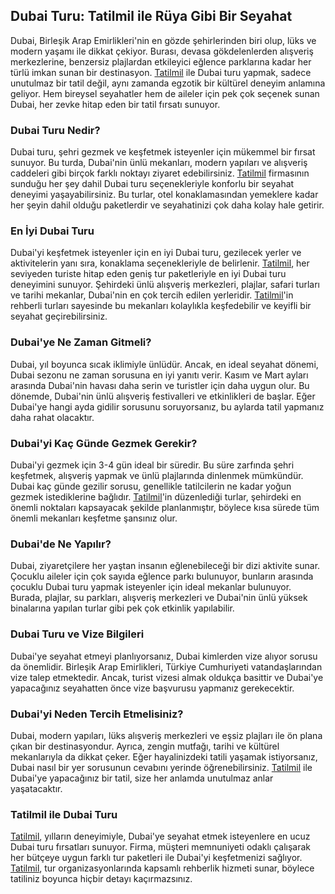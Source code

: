 <h2>Dubai Turu: Tatilmil ile Rüya Gibi Bir Seyahat</h2>

<p>Dubai, Birleşik Arap Emirlikleri'nin en gözde şehirlerinden biri olup, lüks ve modern yaşamı ile dikkat çekiyor. Burası, devasa gökdelenlerden alışveriş merkezlerine, benzersiz plajlardan etkileyici eğlence parklarına kadar her türlü imkan sunan bir destinasyon. <a href="https://www.tatilmil.com">Tatilmil</a> ile Dubai turu yapmak, sadece unutulmaz bir tatil değil, aynı zamanda egzotik bir kültürel deneyim anlamına geliyor. Hem bireysel seyahatler hem de aileler için pek çok seçenek sunan Dubai, her zevke hitap eden bir tatil fırsatı sunuyor.</p>

<h3>Dubai Turu Nedir?</h3>

<p>Dubai turu, şehri gezmek ve keşfetmek isteyenler için mükemmel bir fırsat sunuyor. Bu turda, Dubai'nin ünlü mekanları, modern yapıları ve alışveriş caddeleri gibi birçok farklı noktayı ziyaret edebilirsiniz. <a href="https://www.tatilmil.com/dubai-turlari">Tatilmil</a> firmasının sunduğu her şey dahil Dubai turu seçenekleriyle konforlu bir seyahat deneyimi yaşayabilirsiniz. Bu turlar, otel konaklamasından yemeklere kadar her şeyin dahil olduğu paketlerdir ve seyahatinizi çok daha kolay hale getirir.</p>

<h3>En İyi Dubai Turu</h3>

<p>Dubai'yi keşfetmek isteyenler için en iyi Dubai turu, gezilecek yerler ve aktivitelerin yanı sıra, konaklama seçenekleriyle de belirlenir. <a href="https://www.tatilmil.com/dubai-turlari">Tatilmil</a>, her seviyeden turiste hitap eden geniş tur paketleriyle en iyi Dubai turu deneyimini sunuyor. Şehirdeki ünlü alışveriş merkezleri, plajlar, safari turları ve tarihi mekanlar, Dubai'nin en çok tercih edilen yerleridir. <a href="https://www.tatilmil.com/dubai-turlari">Tatilmil</a>'in rehberli turları sayesinde bu mekanları kolaylıkla keşfedebilir ve keyifli bir seyahat geçirebilirsiniz.</p>

<h3>Dubai'ye Ne Zaman Gitmeli?</h3>

<p>Dubai, yıl boyunca sıcak iklimiyle ünlüdür. Ancak, en ideal seyahat dönemi, Dubai sezonu ne zaman sorusuna en iyi yanıtı verir. Kasım ve Mart ayları arasında Dubai'nin havası daha serin ve turistler için daha uygun olur. Bu dönemde, Dubai'nin ünlü alışveriş festivalleri ve etkinlikleri de başlar. Eğer Dubai'ye hangi ayda gidilir sorusunu soruyorsanız, bu aylarda tatil yapmanız daha rahat olacaktır.</p>

<h3>Dubai'yi Kaç Günde Gezmek Gerekir?</h3>

<p>Dubai'yi gezmek için 3-4 gün ideal bir süredir. Bu süre zarfında şehri keşfetmek, alışveriş yapmak ve ünlü plajlarında dinlenmek mümkündür. Dubai kaç günde gezilir sorusu, genellikle tatilcilerin ne kadar yoğun gezmek istediklerine bağlıdır. <a href="https://www.tatilmil.com/dubai-turlari">Tatilmil</a>'in düzenlediği turlar, şehirdeki en önemli noktaları kapsayacak şekilde planlanmıştır, böylece kısa sürede tüm önemli mekanları keşfetme şansınız olur.</p>

<h3>Dubai'de Ne Yapılır?</h3>

<p>Dubai, ziyaretçilere her yaştan insanın eğlenebileceği bir dizi aktivite sunar. Çocuklu aileler için çok sayıda eğlence parkı bulunuyor, bunların arasında çocuklu Dubai turu yapmak isteyenler için ideal mekanlar bulunuyor. Burada, plajlar, su parkları, alışveriş merkezleri ve Dubai'nin ünlü yüksek binalarına yapılan turlar gibi pek çok etkinlik yapılabilir.</p>

<h3>Dubai Turu ve Vize Bilgileri</h3>

<p>Dubai'ye seyahat etmeyi planlıyorsanız, Dubai kimlerden vize alıyor sorusu da önemlidir. Birleşik Arap Emirlikleri, Türkiye Cumhuriyeti vatandaşlarından vize talep etmektedir. Ancak, turist vizesi almak oldukça basittir ve Dubai'ye yapacağınız seyahatten önce vize başvurusu yapmanız gerekecektir.</p>

<h3>Dubai'yi Neden Tercih Etmelisiniz?</h3>

<p>Dubai, modern yapıları, lüks alışveriş merkezleri ve eşsiz plajları ile ön plana çıkan bir destinasyondur. Ayrıca, zengin mutfağı, tarihi ve kültürel mekanlarıyla da dikkat çeker. Eğer hayalinizdeki tatili yaşamak istiyorsanız, Dubai nasıl bir yer sorusunun cevabını yerinde öğrenebilirsiniz. <a href="https://www.tatilmil.com">Tatilmil</a> ile Dubai'ye yapacağınız bir tatil, size her anlamda unutulmaz anlar yaşatacaktır.</p>

<h3>Tatilmil ile Dubai Turu</h3>

<p><a href="https://www.tatilmil.com">Tatilmil</a>, yılların deneyimiyle, Dubai'ye seyahat etmek isteyenlere en ucuz Dubai turu fırsatları sunuyor. Firma, müşteri memnuniyeti odaklı çalışarak her bütçeye uygun farklı tur paketleri ile Dubai'yi keşfetmenizi sağlıyor. <a href="https://www.tatilmil.com/dubai-turlari">Tatilmil</a>, tur organizasyonlarında kapsamlı rehberlik hizmeti sunar, böylece tatiliniz boyunca hiçbir detayı kaçırmazsınız.</p>
